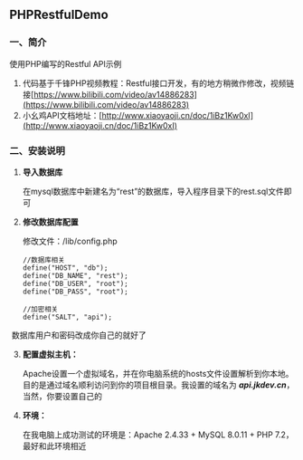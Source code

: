 ## PHPRestfulDemo


### 一、简介

使用PHP编写的Restful API示例

1. 代码基于千锋PHP视频教程：Restful接口开发，有的地方稍微作修改，视频链接[https://www.bilibili.com/video/av14886283](https://www.bilibili.com/video/av14886283)
2. 小幺鸡API文档地址：[http://www.xiaoyaoji.cn/doc/1iBz1Kw0xI](http://www.xiaoyaoji.cn/doc/1iBz1Kw0xI)

### 二、安装说明

1. **导入数据库**

   在mysql数据库中新建名为“rest”的数据库，导入程序目录下的rest.sql文件即可

2. **修改数据库配置**

   修改文件：/lib/config.php

   ```
   //数据库相关
   define("HOST", "db");
   define("DB_NAME", "rest");
   define("DB_USER", "root");
   define("DB_PASS", "root");
   
   //加密相关
   define("SALT", "api");
   ```

​      数据库用户和密码改成你自己的就好了

3. **配置虚拟主机：**

   Apache设置一个虚拟域名，并在你电脑系统的hosts文件设置解析到你本地。目的是通过域名顺利访问到你的项目根目录。我设置的域名为 ***api.jkdev.cn***，当然，你要设置自己的

4. **环境：**

   在我电脑上成功测试的环境是：Apache 2.4.33 + MySQL 8.0.11 + PHP 7.2，最好和此环境相近


